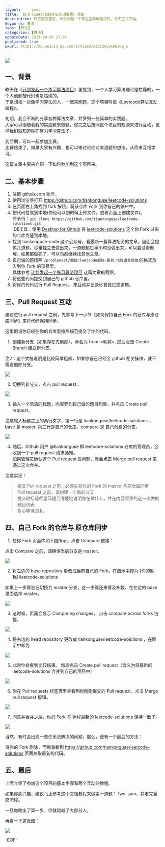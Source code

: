 ```yaml
---   
layout:     post  
title:  启动《Leetcode算法互动编程》项目  
description: 昨天突发臆想，计划发起一个算法互动编程项目，今天正式开始。    
keywords: 算法  
tags: [算法]    
categories: [算法]  
updateData: 2019-04-28 23:24   
published: true 
wxurl: https://mp.weixin.qq.com/s/V1IeDxJibC30wyK9nJwp_w  
---  
```



![](http://res.tiankonguse.com/images/2019/04/28/20190428230001.jpg)  


## 一、背景  


昨天在《[计划发起一个练习算法项目](https://mp.weixin.qq.com/s/ThqNvzMQAmOI69j7t4mG8Q)》里提到，一个人学习算法理论是枯燥的，一个人刷题敲代码也是枯燥的。  
于是想找一些像学习算法的人，一起来刷题，这个项目叫做《Leetcode算法互动编程》。  


初期，我会不断的分享各种算法文章，并罗列一些简单的实践题。  
大家可以跟随着我的实践题来做题。做完之后按照这个项目的规则来进行互动，这样我们就知道你在努力学习算法了。  


到后期，可以一起参加比赛。  
比赛结束了，如果大家有兴趣，也可以来讨论你对某道题的想法，从而来互相学习。  


这篇文章主要来介绍一下如何参加到这个项目来。  


## 二、基本步骤  


1. 注册 github.com 账号。    
2. 使用浏览器打开 https://github.com/tiankonguse/leetcode-solutions  
3. 在页面右上角找到 fork 按钮，将该仓库 Fork 到你自己的账户中。  
4. 把代码拉取到本地(你也可以到时候上传文件，或者页面上创建文件)。  
   命令行：`git clone https://github.com/tiankonguse/leetcode-solutions.git`  
   IDE工具：使用 [Desktop for Github](https://desktop.github.com/) 将 [leetcode-solutions](https://github.com/tiankonguse/leetcode-solutions.git) 这个你 Fork 过来的仓库克隆到本地。  
5. 找到 tiankonguse-code 这个公众号，看最新一篇算法相关的文章，里面会提供几道题，尽量独立去做出来，一道题超过半小时没做出来，可以尝试看题解。如果都做完了，可以向前继续找其他文章。  
6. 自己做的题按照 `/problemset/题目/leetcode昵称-题目.代码语言后缀` 的格式放入到你 Fork 的项目里。  
  具体参考 [计划发起一个练习算法项目](https://mp.weixin.qq.com/s/ThqNvzMQAmOI69j7t4mG8Q) 这篇文章的截图。  
7. 将这些代码提交到自己的 github 仓库里。  
8. 将你的代码进行 Pull Request，来互动并记录你曾做过这道题。  


## 三、Pull Request 互动    

建议进行 pull request 之前，先参考下一小节《如何保持自己 Fork 的仓库与原仓库同步》来将代码保持同步。  


这里假设你已经在你的仓库里按照规范提交了你的代码。  


1. 创建新分支（如果存在先删除），命名为 from-<昵称>, 然后点击 Create Branch 建立新分支。  

注2：这个文档说明是比较简单粗暴，如果你自己已经会 github 相关操作，就不需要删除分支。  


![](https://raw.githubusercontent.com/tiankonguse/leetcode-solutions/master/images/pull-request-create-branch.png)  


2. 切换到新分支，点击 pull request 。  


![](https://raw.githubusercontent.com/tiankonguse/leetcode-solutions/master/images/pull-request-click-pull-button.png)  


3. 输入一个简洁的标题，内容罗列自己做的题目列表，并点击 Create pull request。  

注意输入标题之上的两行文字，第一行是 tiankonguse/leetcode-solutions ，base  是 master, 第二行是自己的仓库，compare 是 自己创建的分支。    


![](https://raw.githubusercontent.com/tiankonguse/leetcode-solutions/master/images/pull-request-create-again.png)  


4. 随后，Github 用户 @tiankonguse 即 leetcode-solutions 仓库的管理员，会收到一个 pull request 请求通知。  
如果管理员确认这个 Pull request 没问题，就会点击 Merge pull request 来通过这次合并。  


注意实现：


> 提交 Pull request 之前，必须先将你的 Fork 的 master 与原仓库同步  
> Pull request 之前，请创建一个新的分支  
> 提交时标题尽量简短且清楚地说明你在做什么，并在内容里罗列这一次做的题目列表  
> 耐心等待回复。  


## 四、自己 Fork 的仓库与 原仓库同步   



1. 在你 Fork 页面中如下图所示，点击 Compare 链接：


点击 Compare 之前，请确保当前分支是 master。


![](https://raw.githubusercontent.com/tiankonguse/leetcode-solutions/master/images/sync_fork_compare.png)


2. 将左边的 base repository 更改成当前自己的 Fork，在图示中即为 {你的昵称}/leetcode-solutions


如果上一步骤忘记切换为 master 分支，这一步骤还来得及补救，在左边的 base 里面选择 master。


![](https://raw.githubusercontent.com/tiankonguse/leetcode-solutions/master/images/sync_fork_choose_base_repository.png)


3. 这时候，页面会显示 Comparing changes， 点击 compare across forks 链接。


![](https://raw.githubusercontent.com/tiankonguse/leetcode-solutions/master/images/sync-fork-compare-across-forks.png)


4. 将右边的 head repository 更改成 tiankonguse/leetcode-solutions ，在图示中即为


![](https://raw.githubusercontent.com/tiankonguse/leetcode-solutions/master/images/sync-fork-choose-head-repository.png)


5. 此时你会看到比较结果。 然后点击 Create pull request（含义为将最新的 leetcode-solutions 合并到自己的项目中）


![](https://raw.githubusercontent.com/tiankonguse/leetcode-solutions/master/images/sync-fork-create-pull-request.png)


6. 你在 Pull requests 标签页里会看到你刚刚提交的 Pull request，点击 Merge pull request 按钮。


![](https://raw.githubusercontent.com/tiankonguse/leetcode-solutions/master/images/sync-fork-merge-pull-request.png)


7. 同意并合并之后，你的 Fork 与 远程最新的 leetcode-solutions 保持一致了。


![](https://raw.githubusercontent.com/tiankonguse/leetcode-solutions/master/images/sync-fork-finish.png)



当然，有时会出现一些你无法解决的问题，那么，还有一个最后的方法：


将你的 Fork 删除，而后重新到 https://github.com/tiankonguse/leetcode-solutions 页面拉取最新的代码。


## 五、最后  


上面介绍了参加这个项目的基本步骤和两个互动的教程。  


如果你感兴趣，建议马上参考这个文档教程来做第一道题：Two-sum，并走完全部流程。  


一旦你跨出了第一步，你就超越了大部分人。  


再看一下这张图：  


![](http://res.tiankonguse.com/images/2019/04/28/20190428230001.jpg)  


-EOF-  


